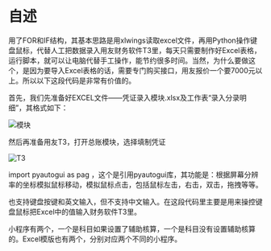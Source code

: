 # 自述

用了FOR和IF结构，其基本思路是用xlwings读取excel文件，再用Python操作键盘鼠标，代替人工把数据录入用友财务软件T3里，每天只需要制作好Excel表格，运行脚本，就可以让电脑代替手工操作，能节约很多时间。当然，为什么要做这个，是因为要导入Excel表格的话，需要专门购买接口，用友报价一个要7000元以上。所以以下这段代码是非常有价值的。

首先，我们先准备好EXCEL文件——凭证录入模块.xlsx及工作表“录入分录明细”，其格式如下：

![模块](https://user-images.githubusercontent.com/57973589/124345906-5645cd00-dc0e-11eb-9570-eb685334bcf5.png)

然后再准备用友T3，打开总账模块，选择填制凭证

![T3](https://user-images.githubusercontent.com/57973589/124345917-6cec2400-dc0e-11eb-9d4c-8256a08f0737.jpg)

import pyautogui as pag ，这个是引用pyautogui库，其功能是：根据屏幕分辨率的坐标模拟鼠标移动，模拟鼠标点击，包括鼠标左击，右击，双击，拖拽等等。

也支持键盘按键和英文输入，但不支持中文输入。在这段代码里主要是用来操控键盘鼠标把Excel中的值输入财务软件T3里。

小程序有两个，一个是科目如果设置了辅助核算，一个是科目没有设置辅助核算的。Excel模版也有两个，分别对应两个不同的小程序。
